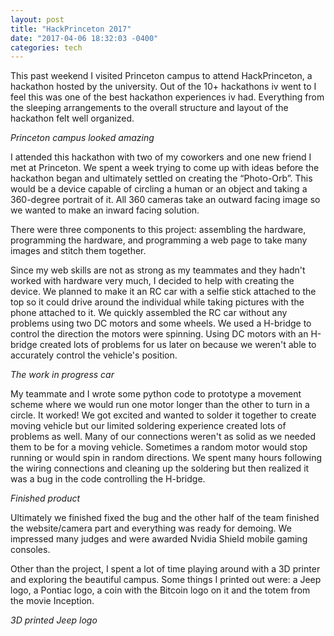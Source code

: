 ```yaml
---
layout: post
title: "HackPrinceton 2017"
date: "2017-04-06 18:32:03 -0400"
categories: tech
---
```


This past weekend I visited Princeton campus to attend HackPrinceton, a hackathon hosted by the university.
Out of the 10+ hackathons iv went to I feel this was one of the best hackathon experiences iv had. 
Everything from the sleeping arrangements to the overall structure and layout of the hackathon felt well organized.

<amp-img width="1000" height="558" layout="responsive" src="{{ site.baseurl }}/assets/images/resize_Princeton-2.jpg" alt="Princeton Campus"></amp-img> _Princeton campus looked amazing_

I attended this hackathon with two of my coworkers and one new friend I met at Princeton. We spent a week trying to
come up with ideas before the hackathon began and ultimately settled on creating the “Photo-Orb”. This would be a device
capable of circling a human or an object and taking a 360-degree portrait of it. All 360 cameras take an outward facing
image so we wanted to make an inward facing solution. 

There were three components to this project: assembling the hardware, programming the hardware,
and programming a web page to take many images and stitch them together.

Since my web skills are not as strong as my teammates and they hadn't worked with hardware very much, I decided to
help with creating the device. We planned to make it an RC car with a selfie stick attached to the top so it could
drive around the individual while taking pictures with the phone attached to it. We quickly assembled the RC car
without any problems using two DC motors and some wheels. We used a H-bridge to control the direction the motors
were spinning. Using DC motors with an H-bridge created lots of problems for us later on because we weren't able to accurately control the vehicle's position.

<amp-img width="810" height="770" layout="responsive" src="{{ site.baseurl }}/assets/images/rsz_princeton-1.jpg" alt="Hardware image"></amp-img> _The work in progress car_

My teammate and I wrote some python code to prototype a movement scheme where we would run one motor longer than the other to turn in a circle. It worked! We got excited and wanted to solder it together to create moving vehicle but our limited soldering experience created lots of problems as well. Many of our connections weren't as solid as we needed them to be for a moving vehicle. Sometimes a random motor would stop running or would spin in random directions. We spent many hours following the wiring connections and cleaning up the soldering but then realized it was a bug in the code controlling the H-bridge. 

<amp-img width="810" height="910" layout="responsive" src="{{ site.baseurl }}/assets/images/rsz_princeton-3.jpg" alt="Demo image"></amp-img> _Finished product_

Ultimately we finished fixed the bug and the other half of the team finished the website/camera part and everything
was ready for demoing. We impressed many judges and were awarded Nvidia Shield mobile gaming consoles.

Other than the project, I spent a lot of time playing around with a 3D printer and exploring the beautiful campus.
Some things I printed out were: a Jeep logo, a Pontiac logo, a coin with the Bitcoin logo on it and the totem from the movie
Inception. 

<amp-img width="1080" height="736" layout="responsive" src="{{ site.baseurl }}/assets/images/Princeton-4.jpg" alt="3D printed Jeep Logo"></amp-img> _3D printed Jeep logo_
